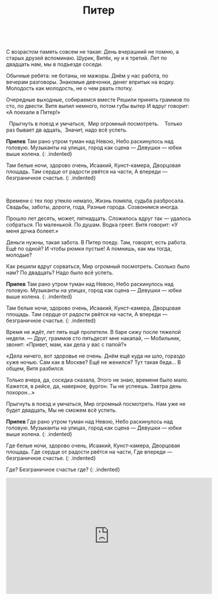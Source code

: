 ﻿---
layout: lyrics
title: Питер
---

<span class="Dm"></span>&nbsp;&nbsp;&nbsp;&nbsp;&nbsp;&nbsp;<span class="Dm_C"></span>&nbsp;&nbsp;&nbsp;&nbsp;&nbsp;&nbsp;&nbsp;&nbsp;&nbsp;&nbsp;<span class="Bm11"></span>&nbsp;&nbsp;&nbsp;&nbsp;&nbsp;&nbsp;&nbsp;&nbsp;<span class="B-flat-maj7"></span>&nbsp;&nbsp;&nbsp;&nbsp;&nbsp;&nbsp;&nbsp;&nbsp;

С в<span class="Dm"></span>озрастом память совс<span class="Dm_C"></span>ем не такая:
День вчер<span class="Bm11"></span>ашний не помню, а старых друз<span class="B-flat-maj7"></span>ей вспоминаю.
Ш<span class="Dm"></span>урик, Витёк, ну и <span class="Dm_С"></span>я третий.
Лет по дв<span class="Bm11"></span>адцать нам, мы в подъ<span class="B-flat-maj7"></span>езде соседи.

Обычные ребята: не ботаны, не мажоры.
Днём у нас работа, по вечерам разговоры.
Знакомые девчонки, денег впритык на водку.
Молодость как молодость, не о чем рвать глотку.

Очередные выходные, собираемся вместе
Решили принять граммов по сто, по двести.
Витя выпил немного, потом губы вытер
И вдруг говорит: «А поехали в Питер!»

<span class="Gm"></span>&nbsp;
Прыгнуть в поезд и умч<span class="C"></span>аться,<span class="F"></span>&nbsp;
Мир огромный посмотр<span class="B-flat"></span>еть.&nbsp;&nbsp;<span class="Gm"></span>&nbsp;
Только раз бывает дв<span class="C"></span>&nbsp;адцать,<span class="F"></span>&nbsp;
Значит, надо всё усп<span class="A"></span>еть.

**Припев**
Т<span class="Dm7"></span>ам рано утром тум<span class="G"></span>ан над Невою,
Н<span class="C"></span>ебо раскинулось н<span class="Am"></span>ад головую.
Музык<span class="F"></span>анты на улицах, г<span class="G"></span>ород как сцена —
Д<span class="C"></span>евушки — юбки в<span class="Am"></span>ыше колена.
{: .indented}

Там б<span class="F"></span>елые ночи, зд<span class="G"></span>орово очень,
Ис<span class="C"></span>аакий, Кунст-камера, Дворц<span class="Am"></span>овая площадь.
Там с<span class="F"></span>ердце от радости рв<span class="G"></span>ётся на части,
<span class="C"></span>А впереди — безгран<span class="Am"></span>ичное счастье.
{: .indented}

<span class="Dm"></span>&nbsp;&nbsp;&nbsp;&nbsp;&nbsp;&nbsp;<span class="Dm_C"></span>&nbsp;&nbsp;&nbsp;&nbsp;&nbsp;&nbsp;&nbsp;&nbsp;&nbsp;&nbsp;<span class="Bm11"></span>&nbsp;&nbsp;&nbsp;&nbsp;&nbsp;&nbsp;&nbsp;&nbsp;<span class="B-flat-maj7"></span>&nbsp;&nbsp;&nbsp;&nbsp;&nbsp;&nbsp;&nbsp;&nbsp;

Времени с тех пор утекло немало,
Жизнь помяла, судьба разбросала.
Свадьбы, заботы, дороги, года,
Разные города. Созвонимся иногда.

Прошло лет десять, может, пятнадцать.
Сложилось вдруг так — удалось собраться.
По маленькой. По душам. Водка греет.
Витя говорит: «У меня дочка болеет.»

Деньги нужны, такая забота.
В Питер поеду. Там, говорят, есть работа.
Ещё по одной? И чтобы рюмки пустые!
А помнишь, как мы тогда, молодые?

Как решили вдруг сорваться,
Мир огромный посмотреть.
Сколько было нам? По двадцать?
Надо было всё успеть.

**Припев**
Там рано утром туман над Невою,
Небо раскинулось над головую.
Музыканты на улицах, город как сцена —
Девушки — юбки выше колена.
{: .indented}

Там белые ночи, здорово очень,
Исаакий, Кунст-камера, Дворцовая площадь.
Там сердце от радости рвётся на части,
А впереди — безграничное счастье.
{: .indented}

Время не ждёт, лет пять ещё пролетели.
В баре сижу после тяжелой недели.
— Друг, граммов сто пятьдесят мне накапай, — 
Мобильник, звонит: «Привет, мам, как дела у вас с папой?»

«Дела ничего, вот здоровье не очень.
Днём ещё куда ни шло, гораздо хуже ночью.
Сам как в Москве? Ещё не женился?
Тут такая беда… В общем, Витя разбился.

Только вчера, да, соседка сказала,
Этого не знаю, времени было мало.
Кажется, в рейсе, да, наверное, фургон.
Ты не успеешь. Завтра день похорон…»

Прыгнуть в поезд и умчаться,
Мир огромный посмотреть.
Нам уже не будет двадцать,
Мы не сможем всё успеть.

**Припев**
Где рано утром туман над Невою,
Небо раскинулось над головую.
Музыканты на улицах, город как сцена —
Девушки — юбки выше колена.
{: .indented}

Где белые ночи, здорово очень,
Исаакий, Кунст-камера, Дворцовая площадь.
Где сердце от радости рвётся на части,
Где впереди — безграничное счастье.
{: .indented}

Где? Безграничное счастье где?
{: .indented}

<div class="video-wrapper">
  <iframe width="560" height="315" src="https://www.youtube.com/embed/EdNpbZwO11c" frameborder="0" allow="accelerometer; autoplay; encrypted-media; gyroscope; picture-in-picture" allowfullscreen></iframe>
</div>